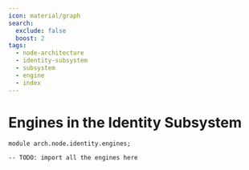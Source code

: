 ```yaml
---
icon: material/graph
search:
  exclude: false
  boost: 2
tags:
  - node-architecture
  - identity-subsystem
  - subsystem
  - engine
  - index
---
```


# Engines in the Identity Subsystem

```juvix
module arch.node.identity.engines;

-- TODO: import all the engines here
```
